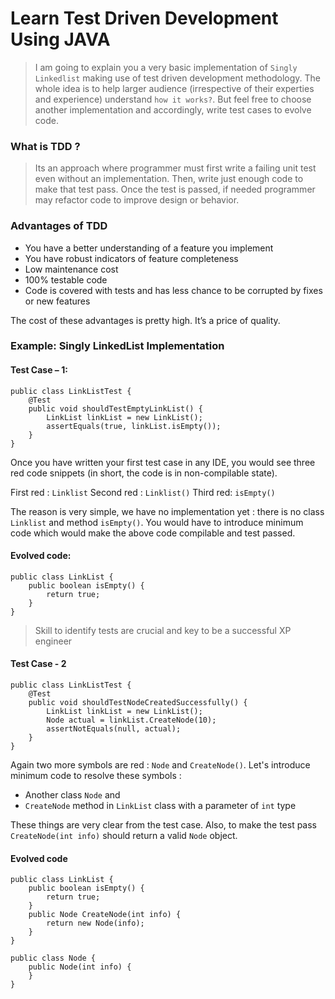 # Learn Test Driven Development Using JAVA
> I am going to explain you a very basic implementation of `Singly Linkedlist` making use of test driven development methodology. The whole idea is to help larger audience (irrespective of their experties and experience) understand `how it works?`. But feel free to choose another implementation and accordingly, write test cases to evolve code.

### What is TDD ?
> Its an approach where programmer must first write a failing unit test even without an implementation. Then, write just enough code to make that test pass. Once the test is passed, if needed programmer may refactor code to improve design or behavior.

### Advantages of TDD
- You have a better understanding of a feature you implement
- You have robust indicators of feature completeness
- Low maintenance cost
- 100% testable code
- Code is covered with tests and has less chance to be corrupted by fixes or new features

The cost of these advantages is pretty high. It’s a price of quality.

### Example: Singly LinkedList Implementation

#### Test Case – 1:
``` 
public class LinkListTest {
    @Test
    public void shouldTestEmptyLinkList() {
        LinkList linkList = new LinkList();
        assertEquals(true, linkList.isEmpty());
    }
}
```
Once you have written your first test case in any IDE, you would see three red code snippets (in short, the code is in non-compilable state).

First red : `Linklist`
Second red : `Linklist()`
Third red: `isEmpty()`

The reason is very simple, we have no implementation yet : there is no class `Linklist` and method `isEmpty()`. You would have to introduce minimum code which would make the above code compilable and test passed.

#### Evolved code:
```
public class LinkList {
    public boolean isEmpty() {
        return true;
    }
}
```
> Skill to identify tests are crucial and key to be a successful XP engineer

#### Test Case - 2
```
public class LinkListTest {
    @Test
    public void shouldTestNodeCreatedSuccessfully() {
        LinkList linkList = new LinkList();
        Node actual = linkList.CreateNode(10);
        assertNotEquals(null, actual);
    }
}
```
Again two more symbols are red : `Node` and `CreateNode()`. Let's introduce minimum code to resolve these symbols : 
   - Another class `Node` and
   - `CreateNode` method in `LinkList` class with a parameter of `int` type 
   
These things are very clear from the test case. Also, to make the test pass `CreateNode(int info)` should return a valid `Node` object.

#### Evolved code

```
public class LinkList {
    public boolean isEmpty() {
        return true;
    }
    public Node CreateNode(int info) {
        return new Node(info);
    }
}

public class Node {
    public Node(int info) {
    }
}
```

